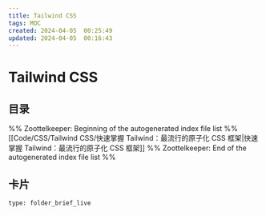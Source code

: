 ```yaml
---
title: Tailwind CSS
tags: MOC
created: 2024-04-05  00:25:49
updated: 2024-04-05  00:16:43
---
```

# Tailwind CSS

## 目录



%% Zoottelkeeper: Beginning of the autogenerated index file list  %%
 [[Code/CSS/Tailwind CSS/快速掌握 Tailwind：最流行的原子化 CSS 框架|快速掌握 Tailwind：最流行的原子化 CSS 框架]]
%% Zoottelkeeper: End of the autogenerated index file list  %%












## 卡片

```ccard
type: folder_brief_live
```



















